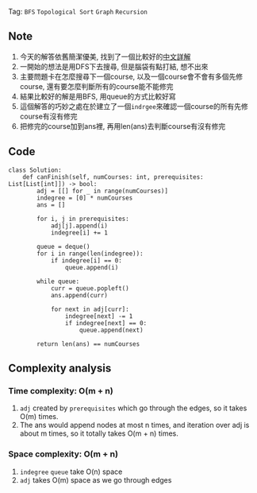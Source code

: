 Tag: `BFS` `Topological Sort` `Graph` `Recursion`
## Note
1. 今天的解答依舊簡潔優美, 找到了一個比較好的[中文詳解](https://ithelp.ithome.com.tw/articles/10276648)
2. 一開始的想法是用DFS下去搜尋, 但是腦袋有點打結, 想不出來
3. 主要問題卡在怎麼搜尋下一個course, 以及一個course會不會有多個先修course, 還有要怎麼判斷所有的course能不能修完
4. 結果比較好的解是用BFS, 用queue的方式比較好寫
5. 這個解答的巧妙之處在於建立了一個`indrgee`來確認一個course的所有先修course有沒有修完
6. 把修完的course加到ans裡, 再用len(ans)去判斷course有沒有修完

## Code
    class Solution:
        def canFinish(self, numCourses: int, prerequisites: List[List[int]]) -> bool:
            adj = [[] for _ in range(numCourses)]
            indegree = [0] * numCourses
            ans = []
    
            for i, j in prerequisites:
                adj[j].append(i)
                indegree[i] += 1
            
            queue = deque()
            for i in range(len(indegree)):
                if indegree[i] == 0:
                    queue.append(i)
            
            while queue:
                curr = queue.popleft()
                ans.append(curr)
    
                for next in adj[curr]:
                    indegree[next] -= 1
                    if indegree[next] == 0:
                        queue.append(next)
            
            return len(ans) == numCourses

## Complexity analysis
### Time complexity: O(m + n)
1. `adj` created by `prerequisites` which go through the edges, so it takes O(m) times.
2. The ans would append nodes at most n times, and iteration over adj is about m times, so it totally takes O(m + n) times.

### Space complexity: O(m + n)
1. `indegree` `queue` take O(n) space
2. `adj` takes O(m) space as we go through edges
